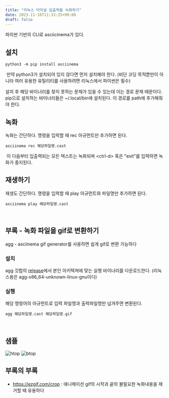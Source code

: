 ```yaml
---
title: "리눅스 터미널 입출력을 녹화하기"
date: 2023-11-16T11:33:25+09:00
draft: false
---
```


파이썬 기반의 CLI로 asciicinema가 있다.

## 설치

    python3 -m pip install asciinema
​
만약 python3가 설치되어 있지 않다면 먼저 설치해야 한다.
(비단 코딩 목적뿐만이 아니라 여러 유용한 유틸리티를 사용하려면 리눅스에서 파이썬은 필수)

설치 후 해당 바이너리를 찾지 못하는 문제가 있을 수 있는데 이는 경로 문제 때문이다. pip으로 설치하는 바이너리들은 ~/.local/bin에 설치된다. 이 경로를 path에 추가해줘야 한다.

## 녹화
녹화는 간단하다. 명령을 입력할 때 rec 아규먼트만 추가하면 된다.

    asciinema rec 해당파일명.cast
​
이 다음부터 입출력되는 모든 텍스트는 녹화되며 &lt;ctrl-d&gt; 혹은 "exit”를 입력하면 녹화가 중지된다.

## 재생하기
재생도 간단하다. 명령을 입력할 때 play 아규먼트와 파일명만 추가하면 된다.

    asciinema play 해당파일명.cast
​
## 부록 - 녹화 파일을 gif로 변환하기
agg - asciinema gif generator를 사용하면 쉽게 gif로 변환 가능하다

### 설치
agg 깃헙의 [release](https://github.com/asciinema/agg/releases)에서 본인 아키텍쳐에 맞는 실행 바이너리를 다운로드한다.
(리눅스용은 agg-x86_64-unknown-linux-gnu이다)

### 실행
해당 명령어의 아규먼트로 입력 파일명과 출력파일명만 넘겨주면 변환된다.

    agg 해당파일명.cast 해당파일명.gif 
​
## 샘플
![htop](../../images/htop.gif)
![btop](../../images/btop.gif)

## 부록의 부록
* https://ezgif.com/crop : 애니메이션 gif의 시작과 끝의 불필요한 녹화내용을 제거할 때 유용하다